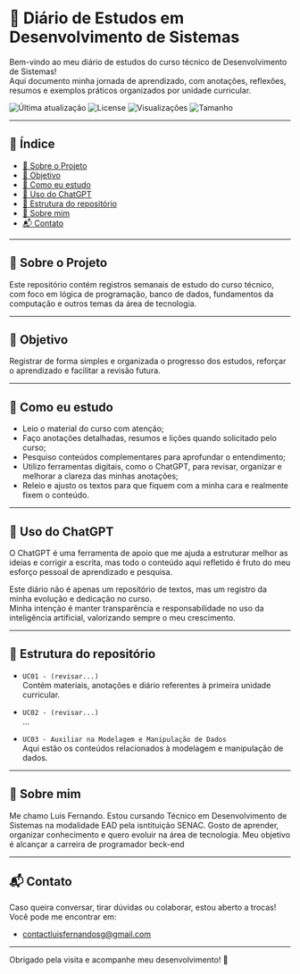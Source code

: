 # 📘 Diário de Estudos em Desenvolvimento de Sistemas

Bem-vindo ao meu diário de estudos do curso técnico de Desenvolvimento de Sistemas!  
Aqui documento minha jornada de aprendizado, com anotações, reflexões, resumos e exemplos práticos organizados por unidade curricular.

![Última atualização](https://img.shields.io/github/last-commit/lf-gomes/LF-gomes)
![License](https://img.shields.io/github/license/lf-gomes/LF-gomes)
![Visualizações](https://komarev.com/ghpvc/?username=lf-gomes)
![Tamanho](https://img.shields.io/github/repo-size/lf-gomes/LF-gomes)

---

## 📑 Índice

- [📌 Sobre o Projeto](#-sobre-o-projeto)
- [🎯 Objetivo](#-objetivo)
- [🧠 Como eu estudo](#-como-eu-estudo)
- [🤖 Uso do ChatGPT](#-uso-do-chatgpt)
- [📂 Estrutura do repositório](#-estrutura-do-repositório)
- [👤 Sobre mim](#-sobre-mim)
- [📬 Contato](#-contato)

---

## 📌 Sobre o Projeto

Este repositório contém registros semanais de estudo do curso técnico, com foco em lógica de programação, banco de dados, fundamentos da computação e outros temas da área de tecnologia.

---

## 🎯 Objetivo

Registrar de forma simples e organizada o progresso dos estudos, reforçar o aprendizado e facilitar a revisão futura.

---

## 🧠 Como eu estudo

- Leio o material do curso com atenção;
- Faço anotações detalhadas, resumos e lições quando solicitado pelo curso;
- Pesquiso conteúdos complementares para aprofundar o entendimento;
- Utilizo ferramentas digitais, como o ChatGPT, para revisar, organizar e melhorar a clareza das minhas anotações;
- Releio e ajusto os textos para que fiquem com a minha cara e realmente fixem o conteúdo.

---

## 🤖 Uso do ChatGPT

O ChatGPT é uma ferramenta de apoio que me ajuda a estruturar melhor as ideias e corrigir a escrita, mas todo o conteúdo aqui refletido é fruto do meu esforço pessoal de aprendizado e pesquisa.

Este diário não é apenas um repositório de textos, mas um registro da minha evolução e dedicação no curso.  
Minha intenção é manter transparência e responsabilidade no uso da inteligência artificial, valorizando sempre o meu crescimento.

---

## 📂 Estrutura do repositório

- `UC01 - (revisar...)`  
  Contém materiais, anotações e diário referentes à primeira unidade curricular.

- `UC02 - (revisar...)`  
  ...

- `UC03 - Auxiliar na Modelagem e Manipulação de Dados`  
  Aqui estão os conteúdos relacionados à modelagem e manipulação de dados.

---

## 👤 Sobre mim
Me chamo Luis Fernando. Estou cursando Técnico em Desenvolvimento de Sistemas na modalidade EAD pela isntituição SENAC. Gosto de aprender, organizar conhecimento e quero evoluir na área de tecnologia.
Meu objetivo é alcançar a carreira de programador beck-end

---

## 📬 Contato

Caso queira conversar, tirar dúvidas ou colaborar, estou aberto a trocas!  
Você pode me encontrar em:  
- contactluisfernandosg@gmail.com

---

Obrigado pela visita e acompanhe meu desenvolvimento! 🚀
